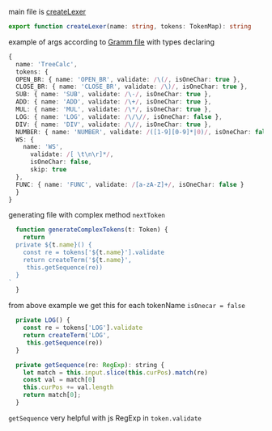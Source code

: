 main file is [createLexer](../generator/createLexer.ts)

```typescript
export function createLexer(name: string, tokens: TokenMap): string 
```
example of args
according to [Gramm file](../generator/Gramm.ts) with types declaring
```typescript
{
  name: 'TreeCalc',
  tokens: {
  OPEN_BR: { name: 'OPEN_BR', validate: /\(/, isOneChar: true },
  CLOSE_BR: { name: 'CLOSE_BR', validate: /\)/, isOneChar: true },
  SUB: { name: 'SUB', validate: /\-/, isOneChar: true },
  ADD: { name: 'ADD', validate: /\+/, isOneChar: true },
  MUL: { name: 'MUL', validate: /\*/, isOneChar: true },
  LOG: { name: 'LOG', validate: /\/\//, isOneChar: false },
  DIV: { name: 'DIV', validate: /\//, isOneChar: true },
  NUMBER: { name: 'NUMBER', validate: /([1-9][0-9]*|0)/, isOneChar: false },
  WS: {
    name: 'WS',
      validate: /[ \t\n\r]*/,
      isOneChar: false,
      skip: true
  },
  FUNC: { name: 'FUNC', validate: /[a-zA-Z]+/, isOneChar: false }
  }
}
```

generating file with complex method `nextToken`

```javascript
  function generateComplexTokens(t: Token) {
    return `
  private ${t.name}() {
    const re = tokens['${t.name}'].validate
    return createTerm('${t.name}',
     this.getSequence(re))
  }
`
  }
```
from above example we get this for each tokenName `isOnecar = false`
```javascript
  private LOG() {
    const re = tokens['LOG'].validate
    return createTerm('LOG',
     this.getSequence(re))
  }
```
```javascript
  private getSequence(re: RegExp): string {
    let match = this.input.slice(this.curPos).match(re)
    const val = match[0]
    this.curPos += val.length
    return match[0];
  }
```
`getSequence` very helpful with js RegExp in `token.validate`